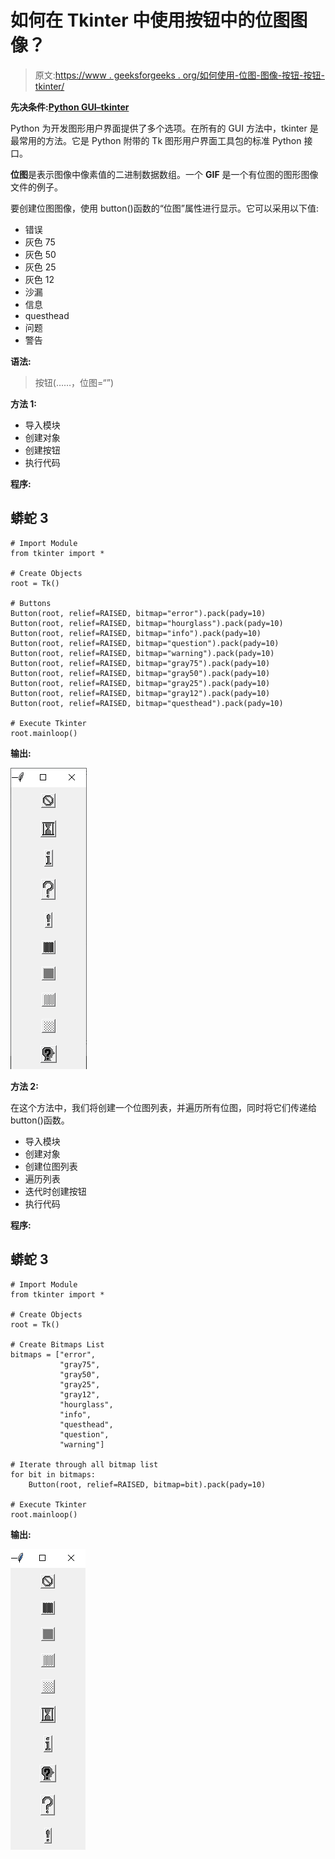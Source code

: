 # 如何在 Tkinter 中使用按钮中的位图图像？

> 原文:[https://www . geeksforgeeks . org/如何使用-位图-图像-按钮-按钮-tkinter/](https://www.geeksforgeeks.org/how-to-use-bitmap-images-in-button-in-tkinter/)

**先决条件:**[**Python GUI–tkinter**](https://www.geeksforgeeks.org/python-gui-tkinter/)

Python 为开发图形用户界面提供了多个选项。在所有的 GUI 方法中，tkinter 是最常用的方法。它是 Python 附带的 Tk 图形用户界面工具包的标准 Python 接口。

**位图**是表示图像中像素值的二进制数据数组。一个 **GIF** 是一个有位图的图形图像文件的例子。

要创建位图图像，使用 button()函数的“位图”属性进行显示。它可以采用以下值:

*   错误
*   灰色 75
*   灰色 50
*   灰色 25
*   灰色 12
*   沙漏
*   信息
*   questhead
*   问题
*   警告

**语法:**

> 按钮(……，位图=“<value>”)</value>

**方法 1:**

*   导入模块
*   创建对象
*   创建按钮
*   执行代码

**程序:**

## 蟒蛇 3

```
# Import Module
from tkinter import *

# Create Objects
root = Tk()

# Buttons
Button(root, relief=RAISED, bitmap="error").pack(pady=10)
Button(root, relief=RAISED, bitmap="hourglass").pack(pady=10)
Button(root, relief=RAISED, bitmap="info").pack(pady=10)
Button(root, relief=RAISED, bitmap="question").pack(pady=10)
Button(root, relief=RAISED, bitmap="warning").pack(pady=10)
Button(root, relief=RAISED, bitmap="gray75").pack(pady=10)
Button(root, relief=RAISED, bitmap="gray50").pack(pady=10)
Button(root, relief=RAISED, bitmap="gray25").pack(pady=10)
Button(root, relief=RAISED, bitmap="gray12").pack(pady=10)
Button(root, relief=RAISED, bitmap="questhead").pack(pady=10)

# Execute Tkinter
root.mainloop()
```

**输出:**

![](img/731ab6ba00f93d00f399ab3d2f4f75d8.png)

**方法 2:**

在这个方法中，我们将创建一个位图列表，并遍历所有位图，同时将它们传递给 button()函数。

*   导入模块
*   创建对象
*   创建位图列表
*   遍历列表
*   迭代时创建按钮
*   执行代码

**程序:**

## 蟒蛇 3

```
# Import Module
from tkinter import *

# Create Objects
root = Tk()

# Create Bitmaps List
bitmaps = ["error",
           "gray75",
           "gray50",
           "gray25",
           "gray12",
           "hourglass",
           "info",
           "questhead",
           "question",
           "warning"]

# Iterate through all bitmap list
for bit in bitmaps:
    Button(root, relief=RAISED, bitmap=bit).pack(pady=10)

# Execute Tkinter
root.mainloop()
```

**输出:**

![](img/cff9c95801d9aa31bcd6e4b6231495f6.png)